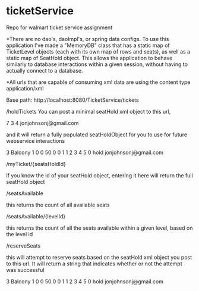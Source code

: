 # ticketService
Repo for walmart ticket service assignment

*There are no dao's, daoImpl's, or spring data configs. To use this application I've made a "MemoryDB" class that has a static map of TicketLevel objects (each with its own map of rows and seats), as well as a static map of SeatHold object. This allows the application to behave similarly to database interactions within a given session, without having to actually connect to a database.

*All urls that are capable of consuming xml data are using the content type application/xml

Base path:
http://localhost:8080/TicketService/tickets

/holdTickets
You can post a minimal seatHold xml object to this url, 

<?xml version="1.0" encoding="UTF-8" standalone="yes"?>
<seatHold>
    <seatsDesired>7</seatsDesired>
    <minLevel>3</minLevel>
    <maxLevel>4</maxLevel>
    <userName>jonjohnsonj@gmail.com</userName>
</seatHold>

and it will return a fully populated seatHoldObject for you to use for future webservice interactions

<?xml version="1.0" encoding="UTF-8" standalone="yes"?>
<seatHold>
    <levelId>3</levelId>
    <levelName>Balcony 1</levelName>
    <maxLevel>0</maxLevel>
    <minLevel>0</minLevel>
    <price>50.0</price>
    <row>0</row>
    <seatHoldId>1</seatHoldId>
    <seats>1</seats>
    <seats>2</seats>
    <seats>3</seats>
    <seats>4</seats>
    <seats>5</seats>
    <seatsDesired>0</seatsDesired>
    <status>hold</status>
    <userName>jonjohnsonj@gmail.com</userName>
</seatHold>



/myTicket/{seatsHoldId}

if you know the id of your seatHold object, entering it here will return the full seatHold object



/seatsAvailable

this returns the count of all available seats



/seatsAvailable/{levelId}

this returns the count of all the seats available within a given level, based on the level id



/reserveSeats

this will attempt to reserve seats based on the seatHold xml object you post to this url. It will return a string
that indicates whether or not the attempt was successful

<?xml version="1.0" encoding="UTF-8" standalone="yes"?>
<seatHold>
    <levelId>3</levelId>
    <levelName>Balcony 1</levelName>
    <maxLevel>0</maxLevel>
    <minLevel>0</minLevel>
    <price>50.0</price>
    <row>0</row>
    <seatHoldId>1</seatHoldId>
    <seats>1</seats>
    <seats>2</seats>
    <seats>3</seats>
    <seats>4</seats>
    <seats>5</seats>
    <seatsDesired>0</seatsDesired>
    <status>hold</status>
    <userName>jonjohnsonj@gmail.com</userName>
</seatHold>
